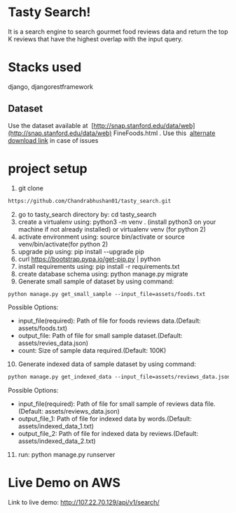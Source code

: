 # Tasty Search!
It is  a search engine to search gourmet food reviews data and return the top K
reviews that have the highest overlap with the input query.

# Stacks used
django, djangorestframework

## Dataset
Use the dataset available at ​ [http://snap.stanford.edu/data/web​](http://snap.stanford.edu/data/web​) FineFoods.html​ .
Use this ​ [alternate download link](https://drive.google.com/file/d/0B8_VSW2-5XmpSTNlZXV4cVdLRUE/view)​ in case of issues

# project setup
1. git clone 
```html
https://github.com/Chandrabhushan01/tasty_search.git
```
2. go to tasty_search directory by: cd tasty_search
3. create a virtualenv using: python3 -m venv . (install python3 on your machine if not already installed) or virtualenv venv (for python 2)
4. activate environment using: source bin/activate or source venv/bin/activate(for python 2)
5. upgrade pip using: pip install --upgrade pip
6. curl https://bootstrap.pypa.io/get-pip.py | python
7. install requirements using: pip install -r requirements.txt
8. create database schema using: python manage.py migrate
9. Generate small sample of dataset by using command:
```html
python manage.py get_small_sample --input_file=assets/foods.txt
```
Possible Options:
* input_file(required): Path of file for foods reviews data.(Default: assets/foods.txt)
* output_file: Path of file for small sample  dataset.(Default: assets/revies_data.json)
* count: Size of sample data required.(Default: 100K)
10. Generate indexed data of sample dataset by using command:
```html
python manage.py get_indexed_data --input_file=assets/reviews_data.json
```
Possible Options:
* input_file(required): Path of file for small sample of reviews data file.(Default: assets/reviews_data.json)
* output_file_1: Path of file for indexed data by words.(Default: assets/indexed_data_1.txt)
* output_file_2: Path of file for indexed data by reviews.(Default: assets/indexed_data_2.txt)
11. run: python manage.py runserver

# Live Demo on AWS
Link to live demo: http://107.22.70.129/api/v1/search/